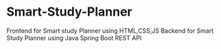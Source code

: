 # Smart-Study-Planner
Frontend for Smart study Planner using HTML,CSS,JS 
Backend for Smart Study Planner using Java Spring Boot REST API
